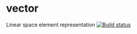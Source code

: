# vector
Linear space element representation
[![Build status](https://ci.appveyor.com/api/projects/status/v5g1pdfigcxdbuba/branch/mywork?svg=true)](https://ci.appveyor.com/project/Aram4ig/vector/branch/mywork)

